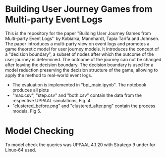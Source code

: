 # Building User Journey Games from Multi-party Event Logs
This is the repository for the paper "Building User Journey Games from Multi-party Event Logs'' by Kobialka, Mannhardt, Tapia Tarifa and Johnsen.
The paper introduces a multi-party view on event logs and promotes a game theoretic model for user journey models.
It introduces the concept of a "decision boundary", a subset of nodes after which the outcome of the user journey is determined.
The outcome of the journey can not be changed after leaving the decision boundary.
The decision boundary is used for a model reduction preserving the decision structure of the game, allowing to apply the method to real-world event logs.
- The evaluation is implemented in "bpi_main.ipynb". The notebook produces all plots 
- "max.csv", "step.csv" and "both.csv" contain the data from the respective UPPAAL simulations, Fig. 4.
- "clustered_before.png" and "clustered_after.png" contain the process models, Fig 5.

# Model Checking
To model check the queries was UPPAAL 4.1.20 with Stratego 9 under for Linux-64 used.
